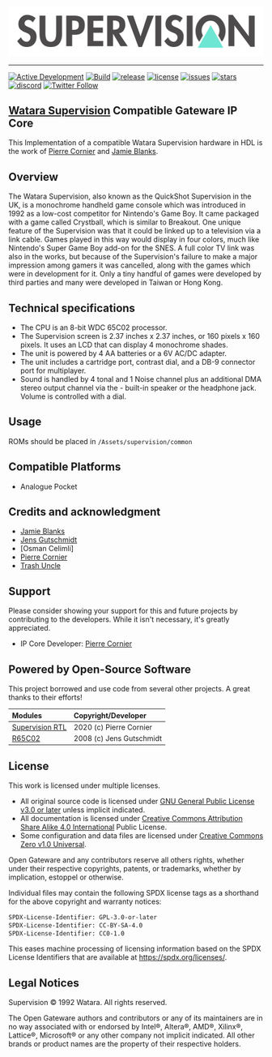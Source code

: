 [![Supervision Logo](supervision-logo.png)](#)

---

[![Active Development](https://img.shields.io/badge/Maintenance%20Level-Actively%20Developed-brightgreen.svg)](#)
[![Build](https://github.com/opengateware/console-supervision/actions/workflows/build-pocket.yml/badge.svg)](https://github.com/opengateware/console-supervision/actions/workflows/build-pocket.yml)
[![release](https://img.shields.io/github/release/opengateware/console-supervision.svg)](https://github.com/opengateware/console-supervision/releases)
[![license](https://img.shields.io/github/license/opengateware/console-supervision.svg?label=License&color=yellow)](#legal-notices)
[![issues](https://img.shields.io/github/issues/opengateware/console-supervision.svg?label=Issues&color=red)](https://github.com/opengateware/console-supervision/issues)
[![stars](https://img.shields.io/github/stars/opengateware/console-supervision.svg?label=Project%20Stars)](https://github.com/opengateware/console-supervision/stargazers)
[![discord](https://img.shields.io/discord/676418475635507210.svg?logo=discord&logoColor=white&label=Discord&color=5865F2)](https://chat.raetro.org)
[![Twitter Follow](https://img.shields.io/twitter/follow/marcusjordan?style=social)](https://twitter.com/marcusjordan)

## [Watara Supervision](https://en.wikipedia.org/wiki/Watara_Supervision) Compatible Gateware IP Core

This Implementation of a compatible Watara Supervision hardware in HDL is the work of [Pierre Cornier](https://github.com/pcornier) and [Jamie Blanks](https://github.com/Kitrinx).

## Overview

The Watara Supervision, also known as the QuickShot Supervision in the UK, is a monochrome handheld game console which was introduced in 1992 as a low-cost competitor for Nintendo's Game Boy. It came packaged with a game called Crystball, which is similar to Breakout. One unique feature of the Supervision was that it could be linked up to a television via a link cable. Games played in this way would display in four colors, much like Nintendo's Super Game Boy add-on for the SNES. A full color TV link was also in the works, but because of the Supervision's failure to make a major impression among gamers it was cancelled, along with the games which were in development for it. Only a tiny handful of games were developed by third parties and many were developed in Taiwan or Hong Kong.

## Technical specifications

- The CPU is an 8-bit WDC 65C02 processor.
- The Supervision screen is 2.37 inches x 2.37 inches, or 160 pixels x 160 pixels. It uses an LCD that can display 4 monochrome shades.
- The unit is powered by 4 AA batteries or a 6V AC/DC adapter.
- The unit includes a cartridge port, contrast dial, and a DB-9 connector port for multiplayer.
- Sound is handled by 4 tonal and 1 Noise channel plus an additional DMA stereo output channel via the - built-in speaker or the headphone jack. Volume is controlled with a dial.

## Usage

ROMs should be placed in `/Assets/supervision/common`

## Compatible Platforms

- Analogue Pocket

## Credits and acknowledgment

- [Jamie Blanks](https://github.com/Kitrinx)
- [Jens Gutschmidt](https://opencores.org/projects/cpu65c02_true_cycle)
- [Osman Celimli]
- [Pierre Cornier]
- [Trash Uncle](https://github.com/trashuncle/Gameboy_Palettes)

## Support

Please consider showing your support for this and future projects by contributing to the developers. While it isn't necessary, it's greatly appreciated.

- IP Core Developer: [Pierre Cornier](https://www.patreon.com/pierco)

## Powered by Open-Source Software

This project borrowed and use code from several other projects. A great thanks to their efforts!

| Modules                        | Copyright/Developer      |
| :----------------------------- | :----------------------- |
| [Supervision RTL]              | 2020 (c) Pierre Cornier  |
| [R65C02]                       | 2008 (c) Jens Gutschmidt |

## License

This work is licensed under multiple licenses.

- All original source code is licensed under [GNU General Public License v3.0 or later] unless implicit indicated.
- All documentation is licensed under [Creative Commons Attribution Share Alike 4.0 International] Public License.
- Some configuration and data files are licensed under [Creative Commons Zero v1.0 Universal].

Open Gateware and any contributors reserve all others rights, whether under their respective copyrights, patents, or trademarks, whether by implication, estoppel or otherwise.

Individual files may contain the following SPDX license tags as a shorthand for the above copyright and warranty notices:

```text
SPDX-License-Identifier: GPL-3.0-or-later
SPDX-License-Identifier: CC-BY-SA-4.0
SPDX-License-Identifier: CC0-1.0
```

This eases machine processing of licensing information based on the SPDX License Identifiers that are available at <https://spdx.org/licenses/>.

## Legal Notices

Supervision © 1992 Watara. All rights reserved.

The Open Gateware authors and contributors or any of its maintainers are in no way associated with or endorsed by Intel®, Altera®, AMD®, Xilinx®, Lattice®, Microsoft® or any other company not implicit indicated.
All other brands or product names are the property of their respective holders.

[Supervision RTL]: https://github.com/MiSTer-devel/SuperVision_MiSTer/tree/master/rtl
[R65C02]: https://opencores.org/projects/cpu65c02_true_cycle
[Pierre Cornier]: https://github.com/pcornier

[GNU General Public License v3.0 or later]: https://spdx.org/licenses/GPL-3.0-or-later.html
[Creative Commons Attribution Share Alike 4.0 International]: https://spdx.org/licenses/CC-BY-SA-4.0.html
[Creative Commons Zero v1.0 Universal]: https://spdx.org/licenses/CC0-1.0.html
